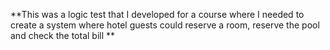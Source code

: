 **This was a logic test that I developed for a course where I needed to create a system where hotel guests could reserve a room, reserve the pool and check the total bill
**
